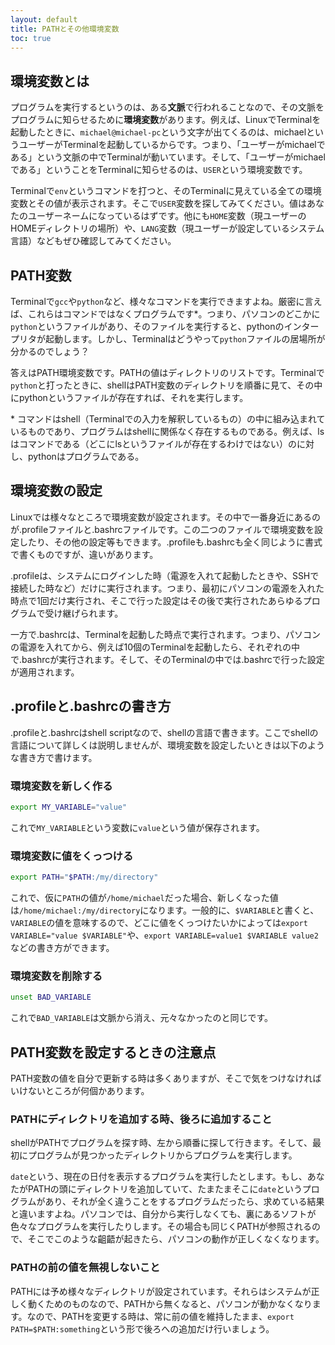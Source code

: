 ```yaml
---
layout: default
title: PATHとその他環境変数
toc: true
---
```

## 環境変数とは

プログラムを実行するというのは、ある**文脈**で行われることなので、その文脈をプログラムに知らせるために**環境変数**があります。例えば、LinuxでTerminalを起動したときに、`michael@michael-pc`という文字が出てくるのは、michaelというユーザーがTerminalを起動しているからです。つまり、「ユーザーがmichaelである」という文脈の中でTerminalが動いています。そして、「ユーザーがmichaelである」ということをTerminalに知らせるのは、`USER`という環境変数です。

Terminalで`env`というコマンドを打つと、そのTerminalに見えている全ての環境変数とその値が表示されます。そこで`USER`変数を探してみてください。値はあなたのユーザーネームになっているはずです。他にも`HOME`変数（現ユーザーのHOMEディレクトリの場所）や、`LANG`変数（現ユーザーが設定しているシステム言語）などもぜひ確認してみてください。

## PATH変数

Terminalで`gcc`や`python`など、様々なコマンドを実行できますよね。厳密に言えば、これらはコマンドではなくプログラムです\*。つまり、パソコンのどこかに`python`というファイルがあり、そのファイルを実行すると、pythonのインタープリタが起動します。しかし、Terminalはどうやって`python`ファイルの居場所が分かるのでしょう？

答えはPATH環境変数です。PATHの値はディレクトリのリストです。Terminalで`python`と打ったときに、shellはPATH変数のディレクトリを順番に見て、その中にpythonというファイルが存在すれば、それを実行します。

<div class="footnote">* コマンドはshell（Terminalでの入力を解釈しているもの）の中に組み込まれているものであり、プログラムはshellに関係なく存在するものである。例えば、lsはコマンドである（どこにlsというファイルが存在するわけではない）のに対し、pythonはプログラムである。</div>

## 環境変数の設定

Linuxでは様々なところで環境変数が設定されます。その中で一番身近にあるのが.profileファイルと.bashrcファイルです。この二つのファイルで環境変数を設定したり、その他の設定等もできます。.profileも.bashrcも全く同じように書式で書くものですが、違いがあります。

.profileは、システムにログインした時（電源を入れて起動したときや、SSHで接続した時など）だけに実行されます。つまり、最初にパソコンの電源を入れた時点で1回だけ実行され、そこで行った設定はその後で実行されたあらゆるプログラムで受け継げられます。

一方で.bashrcは、Terminalを起動した時点で実行されます。つまり、パソコンの電源を入れてから、例えば10個のTerminalを起動したら、それぞれの中で.bashrcが実行されます。そして、そのTerminalの中では.bashrcで行った設定が適用されます。

## .profileと.bashrcの書き方

.profileと.bashrcはshell scriptなので、shellの言語で書きます。ここでshellの言語について詳しくは説明しませんが、環境変数を設定したいときは以下のような書き方で書けます。

### 環境変数を新しく作る

```bash
export MY_VARIABLE="value"
```

これで`MY_VARIABLE`という変数に`value`という値が保存されます。

### 環境変数に値をくっつける

```bash
export PATH="$PATH:/my/directory"
```

これで、仮に`PATH`の値が`/home/michael`だった場合、新しくなった値は`/home/michael:/my/directory`になります。一般的に、`$VARIABLE`と書くと、`VARIABLE`の値を意味するので、どこに値をくっつけたいかによっては`export VARIABLE="value $VARIABLE"`や、`export VARIABLE=value1 $VARIABLE value2`などの書き方ができます。

### 環境変数を削除する

```bash
unset BAD_VARIABLE
```

これで`BAD_VARIABLE`は文脈から消え、元々なかったのと同じです。

## PATH変数を設定するときの注意点

PATH変数の値を自分で更新する時は多くありますが、そこで気をつけなければいけないところが何個かあります。

### PATHにディレクトリを追加する時、後ろに追加すること

shellがPATHでプログラムを探す時、左から順番に探して行きます。そして、最初にプログラムが見つかったディレクトリからプログラムを実行します。

`date`という、現在の日付を表示するプログラムを実行したとします。もし、あなたがPATHの頭にディレクトリを追加していて、たまたまそこに`date`というプログラムがあり、それが全く違うことをするプログラムだったら、求めている結果と違いますよね。パソコンでは、自分から実行しなくても、裏にあるソフトが色々なプログラムを実行したりします。その場合も同じくPATHが参照されるので、そこでこのような齟齬が起きたら、パソコンの動作が正しくなくなります。

### PATHの前の値を無視しないこと

PATHには予め様々なディレクトリが設定されています。それらはシステムが正しく動くためのものなので、PATHから無くなると、パソコンが動かなくなります。なので、PATHを変更する時は、常に前の値を維持したまま、`export PATH=$PATH:something`という形で後ろへの追加だけ行いましょう。
